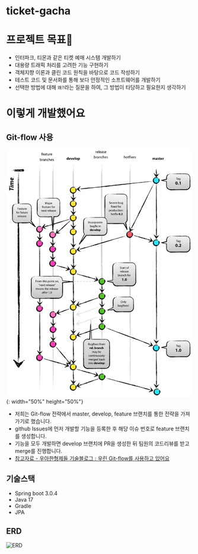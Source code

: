 # ticket-gacha
# 프로젝트 목표🙂
- 인터파크, 티몬과 같은 티켓 예매 시스템 개발하기
- 대용량 트래픽 처리를 고려한 기능 구현하기
- 객체지향 이론과 클린 코드 원칙을 바탕으로 코드 작성하기
- 테스트 코드 및 문서화를 통해 보다 안정적인 소프트웨어를 개발하기
- 선택한 방법에 대해 `왜?`라는 질문을 하여, 그 방법이 타당하고 필요한지 생각하기

# 이렇게 개발했어요

## Git-flow 사용
![git-flow](.assets/git-flow.png){: width="50%" height="50%"}

- 저희는 Git-flow 전략에서 master, develop, feature 브랜치를 통한 전략을 가져가기로 했습니다.
- github Issues에 먼저 개발할 기능을 등록한 후 해당 이슈 번호로 feature 브랜치를 생성합니다.
- 기능을 모두 개발하면 develop 브랜치에 PR을 생성한 뒤 팀원의 코드리뷰를 받고 merge를 진행합니다.
- [참고자료 - 우아한형제들 기술블로그 : 우린 Git-flow를 사용하고 있어요](https://techblog.woowahan.com/2553/)

## 기술스택
- Spring boot 3.0.4
- Java 17
- Gradle
- JPA

## ERD
![ERD](.assets/ERD.PNG)
